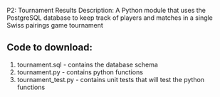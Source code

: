 P2: Tournament Results
Description: A Python module that uses the PostgreSQL database to keep track of players and matches in a single Swiss pairings game tournament

## Code to download:
1. tournament.sql - contains the database schema
1. tournament.py - contains python functions
1. tournament_test.py - contains unit tests that will test the python functions

